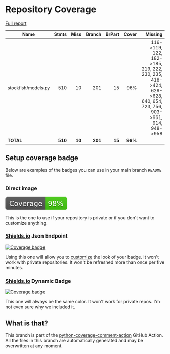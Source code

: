 # Repository Coverage

[Full report](https://htmlpreview.github.io/?https://github.com/py-stockfish/stockfish/blob/python-coverage-comment-action-data/htmlcov/index.html)

| Name                |    Stmts |     Miss |   Branch |   BrPart |   Cover |   Missing |
|-------------------- | -------: | -------: | -------: | -------: | ------: | --------: |
| stockfish/models.py |      510 |       10 |      201 |       15 |     96% |116->119, 122, 182->185, 219, 222, 230, 235, 418->424, 629->628, 640, 654, 723, 756, 903->961, 914, 948->958 |
|           **TOTAL** |  **510** |   **10** |  **201** |   **15** | **96%** |           |


## Setup coverage badge

Below are examples of the badges you can use in your main branch `README` file.

### Direct image

[![Coverage badge](https://raw.githubusercontent.com/py-stockfish/stockfish/python-coverage-comment-action-data/badge.svg)](https://htmlpreview.github.io/?https://github.com/py-stockfish/stockfish/blob/python-coverage-comment-action-data/htmlcov/index.html)

This is the one to use if your repository is private or if you don't want to customize anything.

### [Shields.io](https://shields.io) Json Endpoint

[![Coverage badge](https://img.shields.io/endpoint?url=https://raw.githubusercontent.com/py-stockfish/stockfish/python-coverage-comment-action-data/endpoint.json)](https://htmlpreview.github.io/?https://github.com/py-stockfish/stockfish/blob/python-coverage-comment-action-data/htmlcov/index.html)

Using this one will allow you to [customize](https://shields.io/endpoint) the look of your badge.
It won't work with private repositories. It won't be refreshed more than once per five minutes.

### [Shields.io](https://shields.io) Dynamic Badge

[![Coverage badge](https://img.shields.io/badge/dynamic/json?color=brightgreen&label=coverage&query=%24.message&url=https%3A%2F%2Fraw.githubusercontent.com%2Fpy-stockfish%2Fstockfish%2Fpython-coverage-comment-action-data%2Fendpoint.json)](https://htmlpreview.github.io/?https://github.com/py-stockfish/stockfish/blob/python-coverage-comment-action-data/htmlcov/index.html)

This one will always be the same color. It won't work for private repos. I'm not even sure why we included it.

## What is that?

This branch is part of the
[python-coverage-comment-action](https://github.com/marketplace/actions/python-coverage-comment)
GitHub Action. All the files in this branch are automatically generated and may be
overwritten at any moment.